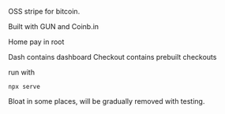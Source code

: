 OSS stripe for bitcoin.

Built with GUN and Coinb.in

Home pay in root

Dash contains dashboard
Checkout contains prebuilt checkouts

run with
```
npx serve
```

Bloat in some places, will be gradually removed with testing.